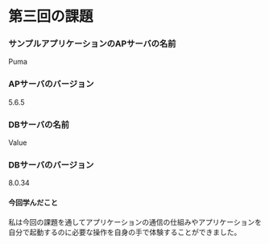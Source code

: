 # 第三回の課題
### サンプルアプリケーションのAPサーバの名前
Puma
### APサーバのバージョン
5.6.5
### DBサーバの名前
Value
### DBサーバのバージョン
8.0.34
#### 今回学んだこと
私は今回の課題を通してアプリケーションの通信の仕組みやアプリケーションを自分で起動するのに必要な操作を自身の手で体験することができました。